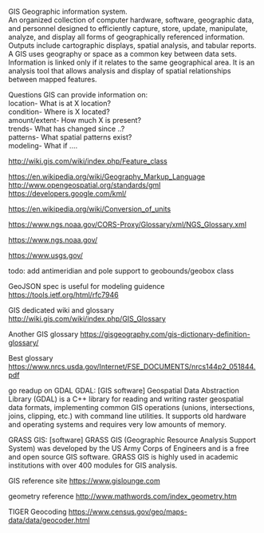 GIS  Geographic information system.  
An organized collection of computer hardware, software, geographic data, and personnel designed to efficiently capture, store, update, 
manipulate, analyze, and display all forms of geographically referenced information.  Outputs include cartographic displays, spatial 
analysis, and tabular reports.  A GIS uses geography or space as a common key between data sets.  lnformation is linked only if it 
relates to the same geographical area.  It is an analysis tool that allows analysis and display of spatial relationships between 
mapped features.  

Questions GIS can provide information on:  
	location- What is at X location?  
	condition- Where is X located?  
	amount/extent- How much X is present?  
	trends- What has changed since ..?  
	patterns- What spatial patterns exist?  
	modeling- What if ....


http://wiki.gis.com/wiki/index.php/Feature_class

https://en.wikipedia.org/wiki/Geography_Markup_Language
http://www.opengeospatial.org/standards/gml
https://developers.google.com/kml/

https://en.wikipedia.org/wiki/Conversion_of_units

https://www.ngs.noaa.gov/CORS-Proxy/Glossary/xml/NGS_Glossary.xml

https://www.ngs.noaa.gov/

https://www.usgs.gov/

todo: add antimeridian and pole support to geobounds/geobox class

GeoJSON spec is useful for modeling guidence
https://tools.ietf.org/html/rfc7946

GIS dedicated wiki and glossary
http://wiki.gis.com/wiki/index.php/GIS_Glossary

Another GIS glossary
https://gisgeography.com/gis-dictionary-definition-glossary/

Best glossary
https://www.nrcs.usda.gov/Internet/FSE_DOCUMENTS/nrcs144p2_051844.pdf

go readup on GDAL
GDAL: [GIS software] Geospatial Data Abstraction Library (GDAL) is a C++ library for reading and writing raster geospatial data formats, implementing common GIS operations (unions, intersections, joins, clipping, etc.) with command line utilities. It supports old hardware and operating systems and requires very low amounts of memory. 

GRASS GIS: [software] GRASS GIS (Geographic Resource Analysis Support System) was developed by the US Army Corps of Engineers and is a free and open source GIS software. GRASS GIS is highly used in academic institutions with over 400 modules for GIS analysis. 

GIS reference site
https://www.gislounge.com

geometry reference
http://www.mathwords.com/index_geometry.htm


TIGER Geocoding
https://www.census.gov/geo/maps-data/data/geocoder.html
